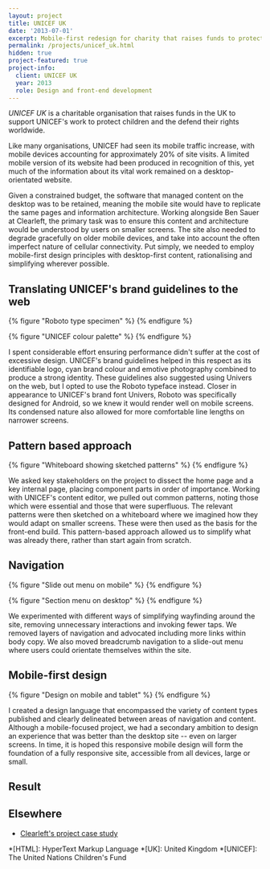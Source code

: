 ```yaml
---
layout: project
title: UNICEF UK
date: '2013-07-01'
excerpt: Mobile-first redesign for charity that raises funds to protect children's rights worldwide.
permalink: /projects/unicef_uk.html
hidden: true
project-featured: true
project-info:
  client: UNICEF UK
  year: 2013
  role: Design and front-end development
---
```

_UNICEF UK_ is a charitable organisation that raises funds in the UK to support UNICEF's work to protect children and the defend their rights worldwide.

Like many organisations, UNICEF had seen its mobile traffic increase, with mobile devices accounting for approximately 20% of site visits. A limited mobile version of its website had been produced in recognition of this, yet much of the information about its vital work remained on a desktop-orientated website.

Given a constrained budget, the software that managed content on the desktop was to be retained, meaning the mobile site would have to replicate the same pages and information architecture. Working alongside Ben Sauer at Clearleft, the primary task was to ensure this content and architecture would be understood by users on smaller screens. The site also needed to degrade gracefully on older mobile devices, and take into account the often imperfect nature of cellular connectivity. Put simply, we needed to employ mobile-first design principles with desktop-first content, rationalising and simplifying wherever possible.

## Translating UNICEF's brand guidelines to the web
{% figure "Roboto type specimen" %}
{% endfigure %}

{% figure "UNICEF colour palette" %}
{% endfigure %}

I spent considerable effort ensuring performance didn't suffer at the cost of excessive design. UNICEF's brand guidelines helped in this respect as its identifiable logo, cyan brand colour and emotive photography combined to produce a strong identity. These guidelines also suggested using Univers on the web, but I opted to use the Roboto typeface instead. Closer in appearance to UNICEF's brand font Univers, Roboto was specifically designed for Android, so we knew it would render well on mobile screens. Its condensed nature also allowed for more comfortable line lengths on narrower screens.

## Pattern based approach
{% figure "Whiteboard showing sketched patterns" %}
{% endfigure %}

We asked key stakeholders on the project to dissect the home page and a key internal page, placing component parts in order of importance. Working with UNICEF's content editor, we pulled out common patterns, noting those which were essential and those that were superfluous. The relevant patterns were then sketched on a whiteboard where we imagined how they would adapt on smaller screens. These were then used as the basis for the front-end build. This pattern-based approach allowed us to simplify what was already there, rather than start again from scratch.

## Navigation
{% figure "Slide out menu on mobile" %}
{% endfigure %}

{% figure "Section menu on desktop" %}
{% endfigure %}

We experimented with different ways of simplifying wayfinding around the site, removing unnecessary interactions and invoking fewer taps. We removed layers of navigation and advocated including more links within body copy. We also moved breadcrumb navigation to a slide-out menu where users could orientate themselves within the site.

## Mobile-first design
{% figure "Design on mobile and tablet" %}
{% endfigure %}

I created a design language that encompassed the variety of content types published and clearly delineated between areas of navigation and content. Although a mobile-focused project, we had a secondary ambition to design an experience that was better than the desktop site -- even on larger screens. In time, it is hoped this responsive mobile design will form the foundation of a fully responsive site, accessible from all devices, large or small.

## Result

## Elsewhere
* [Clearleft's project case study][1]

[1]: http://clearleft.com/made/unicef

*[HTML]: HyperText Markup Language
*[UK]: United Kingdom
*[UNICEF]: The United Nations Children's Fund
